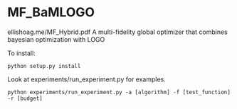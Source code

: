 # MF_BaMLOGO
ellishoag.me/MF_Hybrid.pdf
A multi-fidelity global optimizer that combines bayesian optimization with LOGO

To install:

``python setup.py install``

Look at experiments/run_experiment.py for examples.

``python experiments/run_experiment.py -a [algorithm] -f [test_function] -r [budget]``
